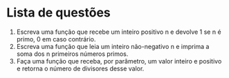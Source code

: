 # Lista de questões
1. Escreva uma função que recebe um inteiro positivo n e devolve 1 se n é primo, 0 em caso contrário.
2. Escreva uma função que leia um inteiro não-negativo n e imprima a soma dos n primeiros números primos.
3. Faça uma função que receba, por parâmetro, um valor inteiro e positivo e retorna o número de divisores desse valor.
